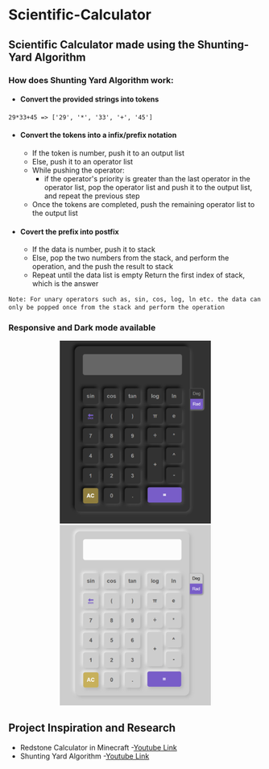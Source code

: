 # Scientific-Calculator

## Scientific Calculator made using the Shunting-Yard Algorithm

### How does Shunting Yard Algorithm work:

- #### Convert the provided strings into tokens

```
29*33+45 => ['29', '*', '33', '+', '45']
```

- #### Convert the tokens into a infix/prefix notation

  - If the token is number, push it to an output list
  - Else, push it to an operator list
  - While pushing the operator:
    - if the operator's priority is greater than the last operator in the operator list, pop the operator list and push it to the output list, and repeat the previous step
  - Once the tokens are completed, push the remaining operator list to the output list

- #### Covert the prefix into postfix
  - If the data is number, push it to stack
  - Else, pop the two numbers from the stack, and perform the operation, and the push the result to stack
  - Repeat until the data list is empty
    Return the first index of stack, which is the answer

```
Note: For unary operators such as, sin, cos, log, ln etc. the data can only be popped once from the stack and perform the operation
```

### Responsive and Dark mode available

<p align="center"><img width="300" src="images/calc-dark.png" /> <img width="300" src="images/calc-light.png" /></p>

## Project Inspiration and Research

- Redstone Calculator in Minecraft -<a href="https://www.youtube.com/watch?v=BoYUFHTH5NQ&t=148s">Youtube Link</a>
- Shunting Yard Algorithm -<a href="https://www.youtube.com/watch?v=unh6aK8WMwM&t=1782s">Youtube Link</a>
